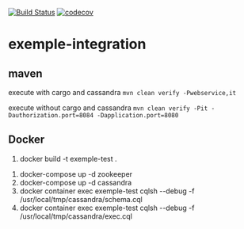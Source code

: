 [![Build Status](https://travis-ci.com/doudouchat/exemple-integration.svg?branch=master)](https://travis-ci.org/doudouchat/exemple-integration)
[![codecov](https://codecov.io/gh/doudouchat/exemple-integration/graph/badge.svg)](https://codecov.io/gh/doudouchat/exemple-integration) 

# exemple-integration

## maven

<p>execute with cargo and cassandra <code>mvn clean verify -Pwebservice,it</code></p>

<p>execute without cargo and cassandra <code>mvn clean verify -Pit -Dauthorization.port=8084 -Dapplication.port=8080</code></p>

## Docker

<ol>
<li>docker build -t exemple-test .</li>
</ol>

<ol>
<li>docker-compose up -d zookeeper</li>
<li>docker-compose up -d cassandra</li>
<li>docker container exec exemple-test cqlsh --debug -f /usr/local/tmp/cassandra/schema.cql</li>
<li>docker container exec exemple-test cqlsh --debug -f /usr/local/tmp/cassandra/exec.cql</li>
</ol>

